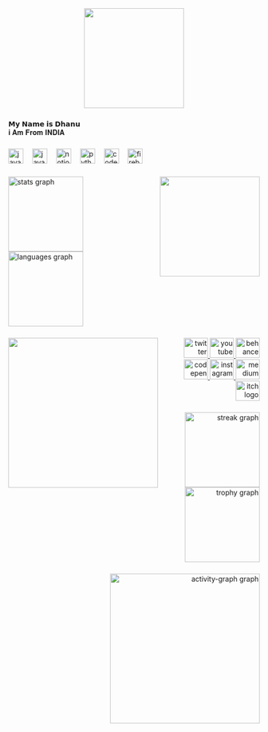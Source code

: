 <div align="center">
  <img height="200" src="https://media.tenor.com/EccsiSYz4ZUAAAAi/syatengsema.gif"  />
</div>

###

𝗠𝘆 𝗡𝗮𝗺𝗲 𝗶𝘀 𝗗𝗵𝗮𝗻𝘂 <br>
𝐢 𝐀𝐦 𝐅𝐫𝐨𝐦 𝐈𝐍𝐃𝐈𝐀

###

<div align="left">
  <img src="https://cdn.jsdelivr.net/gh/devicons/devicon/icons/java/java-original.svg" height="30" alt="java logo"  />
  <img width="10" />
  <img src="https://cdn.jsdelivr.net/gh/devicons/devicon/icons/javascript/javascript-original.svg" height="30" alt="javascript logo"  />
  <img width="10" />
  <img src="https://cdn.jsdelivr.net/gh/devicons/devicon/icons/notion/notion-original.svg" height="30" alt="notion logo"  />
  <img width="10" />
  <img src="https://cdn.jsdelivr.net/gh/devicons/devicon/icons/python/python-original.svg" height="30" alt="python logo"  />
  <img width="10" />
  <img src="https://cdn.jsdelivr.net/gh/devicons/devicon/icons/codepen/codepen-original.svg" height="30" alt="codepen logo"  />
  <img width="10" />
  <img src="https://cdn.jsdelivr.net/gh/devicons/devicon/icons/firebase/firebase-plain.svg" height="30" alt="firebase logo"  />
</div>

###

<img align="right" height="200" src="https://i.pinimg.com/736x/e6/6f/94/e66f94444037b58d30a2c57d54761403.jpg"  />

###

<div align="left">
  <img src="https://github-readme-stats.vercel.app/api?username=itsdhanudev&hide_title=false&hide_rank=false&show_icons=true&include_all_commits=true&count_private=true&disable_animations=false&theme=github_dark&locale=en&hide_border=false&order=1" height="150" alt="stats graph"  />
  <img src="https://github-readme-stats.vercel.app/api/top-langs?username=itsdhanudev&locale=en&hide_title=false&layout=compact&card_width=320&langs_count=5&theme=github_dark&hide_border=false&order=2" height="150" alt="languages graph"  />
</div>

###

<img align="left" height="300" src="https://media4.giphy.com/media/v1.Y2lkPTZjMDliOTUyMG5qczgybjVsbWQxdjJrdmp2ZDVoM3Q2NW1mcjd2cmltMWVieDk2MiZlcD12MV9pbnRlcm5hbF9naWZfYnlfaWQmY3Q9Zw/RLJxQtX8Hs7XytaoyX/giphy.gif"  />

###

<div align="right">
  <a href="https://x.com/itsdhanudev" target="_blank">
    <img src="https://raw.githubusercontent.com/maurodesouza/profile-readme-generator/master/src/assets/icons/social/twitter/default.svg" width="48" height="40" alt="twitter logo"  />
  </a>
  <a href="https://youtube.com/@itsdhanudev" target="_blank">
    <img src="https://raw.githubusercontent.com/maurodesouza/profile-readme-generator/master/src/assets/icons/social/youtube/default.svg" width="48" height="40" alt="youtube logo"  />
  </a>
  <img src="https://raw.githubusercontent.com/maurodesouza/profile-readme-generator/master/src/assets/icons/social/behance/default.svg" width="48" height="40" alt="behance logo"  />
  <a href="https://codepen.io/itsdhanudev" target="_blank">
    <img src="https://raw.githubusercontent.com/maurodesouza/profile-readme-generator/master/src/assets/icons/social/codepen/default.svg" width="48" height="40" alt="codepen logo"  />
  </a>
  <a href="https://www.instagram.com/itsdhanudev" target="_blank">
    <img src="https://raw.githubusercontent.com/maurodesouza/profile-readme-generator/master/src/assets/icons/social/instagram/default.svg" width="48" height="40" alt="instagram logo"  />
  </a>
  <img src="https://raw.githubusercontent.com/maurodesouza/profile-readme-generator/master/src/assets/icons/social/medium/default.svg" width="48" height="40" alt="medium logo"  />
  <a href="https://itsdhanudev.itch.io/" target="_blank">
    <img src="https://raw.githubusercontent.com/maurodesouza/profile-readme-generator/master/src/assets/icons/social/itch/default.svg" width="48" height="40" alt="itch logo"  />
  </a>
</div>

###

<div align="right">
  <img src="https://streak-stats.demolab.com?user=itsdhanudev&locale=en&mode=daily&theme=github_dark&hide_border=false&border_radius=5&date_format=j/n%5B/Y%5D&order=3" height="150" alt="streak graph"  />
  <img src="https://github-profile-trophy.vercel.app?username=itsdhanudev&theme=darkhub&column=-1&row=1&margin-w=8&margin-h=8&no-bg=true&no-frame=true&order=4" height="150" alt="trophy graph"  />
</div>

###

<div align="right">
  <img src="https://github-readme-activity-graph.vercel.app/graph?username=itsdhanudev&radius=16&theme=github-dark&area=true&order=5" height="300" alt="activity-graph graph"  />
</div>

###
